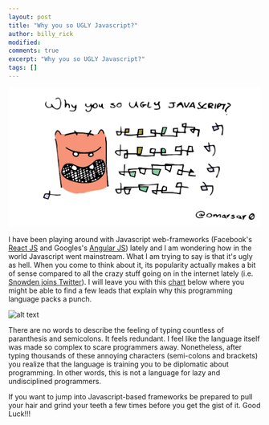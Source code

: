 ```yaml
---
layout: post
title: "Why you so UGLY Javascript?"
author: billy_rick
modified:
comments: true
excerpt: "Why you so UGLY Javascript?"
tags: []
---
```


![alt text](https://github.com/omarsar/omarsar.github.io/blob/master/images/javascript.png?raw=true "Javascript")

I have been playing around with Javascript web-frameworks (Facebook's [React JS](https://facebook.github.io/react/) and Googles's [Angular JS](https://angularjs.org/)) lately and I am wondering how in the world Javascript went mainstream. What I am trying to say is that it's ugly as hell. When you come to think about it, its popularity actually makes a bit of sense compared to all the crazy stuff going on in the internet lately (i.e. [Snowden joins Twitter](http://www.theguardian.com/us-news/2015/sep/29/edward-snowden-joins-twitter)). I will leave you with this [chart](http://githut.info) below where you might be able to find a few leads that explain why this programming language packs a punch.

![alt text](https://github.com/omarsar/omarsar.github.io/blob/master/images/github-languages.png?raw=true "Javascript Github Rank")

There are no words to describe the feeling of typing countless of paranthesis and semicolons. It feels redundant. I feel like the language itself was made so complex to scare programmers away. Nonetheless, after typing thousands of these annoying characters (semi-colons and brackets) you realize that the language is training you to be diplomatic about programming. In other words, this is not a language for lazy and undisciplined programmers. 

If you want to jump into Javascript-based frameworks be prepared to pull your hair and grind your teeth a few times before you get the gist of it. Good Luck!!!

 